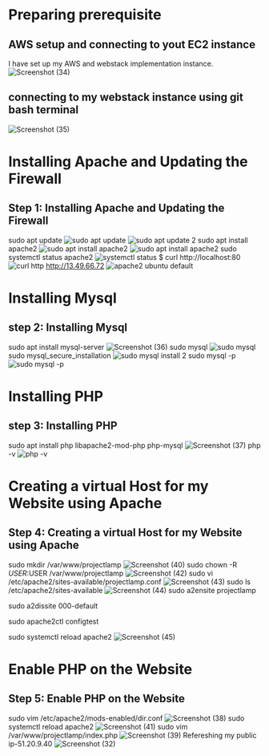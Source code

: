 # Preparing prerequisite
## AWS setup and connecting to yout EC2 instance
I have set up my AWS and webstack implementation instance.
![Screenshot (34)](https://github.com/ebeuna/project-2/assets/140742446/d74e171c-3533-4f59-a318-9fd73d14cedb)
## connecting to my webstack instance using git bash terminal
![Screenshot (35)](https://github.com/ebeuna/project-2/assets/140742446/ebb2f64e-78e1-4021-8fe7-ec6c8d58c62a)
# Installing Apache and Updating the Firewall
## Step 1: Installing Apache and Updating the Firewall
sudo apt update
![sudo apt update](https://github.com/ebeuna/project-2/assets/140742446/84b7a38a-29b6-4871-8a7e-ba05a5225101)
![sudo apt update 2](https://github.com/ebeuna/project-2/assets/140742446/c057c658-641b-4a48-aa0d-9e042d00dc22)
sudo apt install apache2
![sudo apt install apache2](https://github.com/ebeuna/project-2/assets/140742446/ad5d8e01-68de-42f8-8595-51a161198c49)
![sudo apt install apache2](https://github.com/ebeuna/project-2/assets/140742446/47771622-4fa2-4a40-a259-b2af62478766)
sudo systemctl status apache2
![systemctl status](https://github.com/ebeuna/project-2/assets/140742446/40e44463-4f8f-42cf-94c1-5a30e2ba4bd4)
$ curl http://localhost:80
![curl http](https://github.com/ebeuna/project-2/assets/140742446/c532eefc-0c89-4685-a27b-15e1564d3afd)
http://13.49.66.72
![apache2 ubuntu default](https://github.com/ebeuna/project-2/assets/140742446/7b2841c4-6411-4ad7-ba93-afdf4b1af72d)
# Installing Mysql
## step 2: Installing Mysql
sudo apt install mysql-server
![Screenshot (36)](https://github.com/ebeuna/project-2/assets/140742446/19cd841a-6df8-467a-88dd-c584fa964e9c)
sudo mysql
![sudo mysql](https://github.com/ebeuna/project-2/assets/140742446/cbc422c4-4a1d-4f15-9c19-d4acf799b92c)
sudo mysql_secure_installation
![sudo mysql install 2](https://github.com/ebeuna/project-2/assets/140742446/8ba90eac-a24a-47d9-b689-88ff498ccea2)
sudo mysql -p
![sudo mysql -p](https://github.com/ebeuna/project-2/assets/140742446/1e8170d2-4881-48c7-b797-0c9b78d0af58)
# Installing PHP
## step 3: Installing PHP
sudo apt install php libapache2-mod-php php-mysql
![Screenshot (37)](https://github.com/ebeuna/project-2/assets/140742446/9e10b336-da91-4ac9-971b-61029ec9473c)
php -v
![php -v](https://github.com/ebeuna/project-2/assets/140742446/cf393714-b5de-43a7-85cc-8c1d56a338ce)
# Creating a virtual Host for my Website using Apache
## Step 4: Creating a virtual Host for my Website using Apache
sudo mkdir /var/www/projectlamp
![Screenshot (40)](https://github.com/ebeuna/project-2/assets/140742446/014ba275-1316-481c-bffb-839b89c611ba)
sudo chown -R $USER:$USER /var/www/projectlamp
![Screenshot (42)](https://github.com/ebeuna/project-2/assets/140742446/72b280c6-4f3b-4d5d-9fb1-791828ecc0b9)
sudo vi /etc/apache2/sites-available/projectlamp.conf
![Screenshot (43)](https://github.com/ebeuna/project-2/assets/140742446/09ab9079-4d91-4c2f-ad4d-a649e9f65519)
sudo ls /etc/apache2/sites-available
![Screenshot (44)](https://github.com/ebeuna/project-2/assets/140742446/07d44ede-7335-4afd-8b47-74ac00b32358)
sudo a2ensite projectlamp

sudo a2dissite 000-default

sudo apache2ctl configtest

sudo systemctl reload apache2
![Screenshot (45)](https://github.com/ebeuna/project-2/assets/140742446/82011714-d2c7-43cc-9afe-afb73038378c)
# Enable PHP on the Website
## Step 5: Enable PHP on the Website
sudo vim /etc/apache2/mods-enabled/dir.conf
![Screenshot (38)](https://github.com/ebeuna/project-2/assets/140742446/d201dd5e-e9cb-4a32-a4e3-3f8732e73359)
sudo systemctl reload apache2
![Screenshot (41)](https://github.com/ebeuna/project-2/assets/140742446/acb35a4c-3bd5-46ce-a233-e46b446a112a)
sudo vim /var/www/projectlamp/index.php
![Screenshot (39)](https://github.com/ebeuna/project-2/assets/140742446/4e16718b-e9dd-47c0-b868-ee5184169a0d)
Refereshing my public ip-51.20.9.40
![Screenshot (32)](https://github.com/ebeuna/project-2/assets/140742446/493146c9-7026-42e8-8f3b-b2bf72026810)



